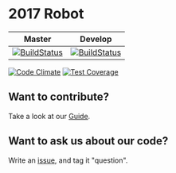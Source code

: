 # **2017 Robot**

Master | Develop
:----: | :-----:
|[![BuildStatus](https://travis-ci.org/RoboEagles4828/2017Robot.svg?branch=master)](https://travis-ci.org/RoboEagles4828/2017Robot)|[![BuildStatus](https://travis-ci.org/RoboEagles4828/2017Robot.svg?branch=develop)](https://travis-ci.org/RoboEagles4828/2017Robot) |
[![Code Climate](https://codeclimate.com/github/RoboEagles4828/2017Robot/badges/gpa.svg)](https://codeclimate.com/github/RoboEagles4828/2017Robot) [![Test Coverage](https://codeclimate.com/github/RoboEagles4828/2017Robot/badges/coverage.svg)](https://codeclimate.com/github/RoboEagles4828/2017Robot/coverage)

## Want to contribute?
Take a look at our [Guide](https://github.com/RoboEagles4828/2017Robot/blob/master/CONTRIBUTING.md).

## Want to ask us about our code?
Write an [issue](https://github.com/RoboEagles4828/2017Robot/issues/new), and tag it "question".
